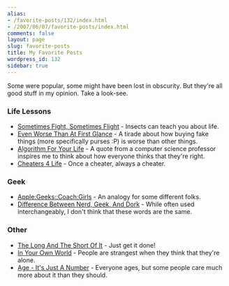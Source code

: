 ```yaml
---
alias:
- /favorite-posts/132/index.html
- /2007/06/07/favorite-posts/index.html
comments: false
layout: page
slug: favorite-posts
title: My Favorite Posts
wordpress_id: 132
sidebar: true
---
```

Some were popular, some might have been lost in obscurity. But they're all good stuff in my opinion. Take a look-see.

### Life Lessons
  * [Sometimes Fight, Sometimes Flight](/sometimes-fight-sometimes-flight/) - Insects can teach you about life.
  * [Even Worse Than At First Glance](/even-worse-than-at-first-glance/) - A tirade about how buying fake things (more specifically purses :P) is worse than other things.
  * [Algorithm For Your Life](/algorithm-for-your-life/) - A quote from a computer science professor inspires me to think about how everyone thinks that they're right.
  * [Cheaters 4 Life](/cheaters-4-life/) - Once a cheater, always a cheater.

### Geek
  * [Apple:Geeks::Coach:Girls](/applegeeks-coachgirls/) - An analogy for some different folks.
  * [Difference Between Nerd, Geek, And Dork](/difference-between-nerd-geek-and-dork/) - While often used interchangeably, I don't think that these words are the same.

### Other
  * [The Long And The Short Of It](/the-long-and-short-of-it/) - Just get it done!
  * [In Your Own World](/in-your-own-world/) - People are strangest when they think that they're alone.
  * [Age - It's Just A Number](/age-its-just-a-number/) - Everyone ages, but some people care much more about it than they should.
